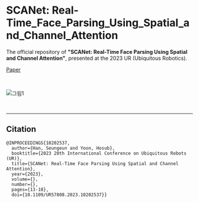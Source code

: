# SCANet: Real-Time_Face_Parsing_Using_Spatial_and_Channel_Attention
The official repository of __"SCANet: Real-Time Face Parsing Using Spatial and Channel Attention"__, presented at the 2023 UR (Ubiquitous Robotics).

[Paper](https://ieeexplore.ieee.org/document/10202537/metrics#metrics)


<br>

![그림1](https://github.com/Seungeun-Han/SCANet_Real-Time_Face_Parsing_Using_Spatial_and_Channel_Attention/assets/101082685/1707c784-812d-42cf-84fd-5e0a91ca6572)

<br>
<hr>



## Citation
```
@INPROCEEDINGS{10202537,
  author={Han, Seungeun and Yoon, Hosub},
  booktitle={2023 20th International Conference on Ubiquitous Robots (UR)}, 
  title={SCANet: Real-Time Face Parsing Using Spatial and Channel Attention}, 
  year={2023},
  volume={},
  number={},
  pages={13-18},
  doi={10.1109/UR57808.2023.10202537}}
```

